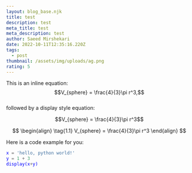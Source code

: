 ```yaml
---
layout: blog_base.njk
title: test
description: test
meta_title: test
meta_description: test
author: Saeed Mirshekari
date: 2022-10-11T12:35:16.220Z
tags:
  - post
thumbnail: /assets/img/uploads/ag.png
rating: 5
---
```

<script
  src="https://cdn.mathjax.org/mathjax/latest/MathJax.js?config=TeX-AMS-MML_HTMLorMML"
  type="text/javascript">
</script>

This is an inline equation: $$V_{sphere} = \frac{4}{3}\pi r^3,$$<br>
followed by a display style equation:

$$V_{sphere} = \frac{4}{3}\pi r^3$$

$$
\begin{align}
  \tag{1.1}
  V_{sphere} = \frac{4}{3}\pi r^3
\end{align}
$$

<script src="https://gist.github.com/smirs/5c097be048b0cb9c48a95498cdcd4bfd.js"></script>

H﻿ere is a code example for you:

<span style="color:blue;background-color:#f2f3f4"> 

```python
x = 'hello, python world!'
y﻿ = 1 + 3
d﻿isplay(x+y)
```

</span>